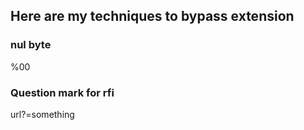 ## Here are my techniques to bypass extension

### nul byte
  %00

### Question mark for rfi
  url?=something
